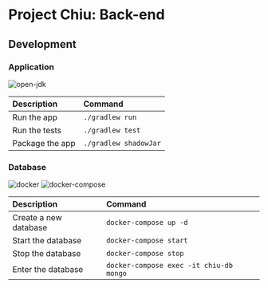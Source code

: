 # Project Chiu: Back-end

## Development

### Application

![open-jdk]

| Description | Command |
| :--- | :--- |
| Run the app | `./gradlew run` |
| Run the tests | `./gradlew test` |
| Package the app | `./gradlew shadowJar` |

### Database

![docker] ![docker-compose]

| Description | Command |
| :--- | :--- |
| Create a new database | `docker-compose up -d` |
| Start the database | `docker-compose start` |
| Stop the database | `docker-compose stop` |
| Enter the database | `docker-compose exec -it chiu-db mongo` |

[open-jdk]: https://img.shields.io/badge/openjdk-11-5382A1.svg?style=for-the-badge "OpenJDK 11"

[docker]: https://img.shields.io/badge/docker-18.09-007BFF.svg?style=for-the-badge "Docker 18.09"

[docker-compose]: https://img.shields.io/badge/docker--compose-1.21-007BFF.svg?style=for-the-badge "Docker Compose 1.21"
